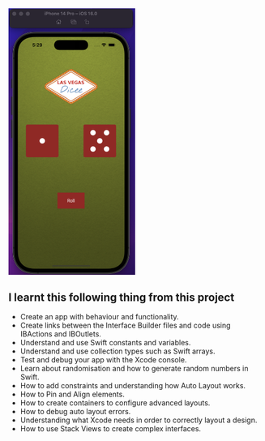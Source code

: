 <img src="https://github.com/chitraarasu/Dice-IOS/blob/main/dice.png" width="250" />

## I learnt this following thing from this project

* Create an app with behaviour and functionality.
* Create links between the Interface Builder files and code using IBActions and IBOutlets.
* Understand and use Swift constants and variables.
* Understand and use collection types such as Swift arrays.
* Test and debug your app with the Xcode console.
* Learn about randomisation and how to generate random numbers in Swift.
* How to add constraints and understanding how Auto Layout works.
* How to Pin and Align elements.
* How to create containers to configure advanced layouts.
* How to debug auto layout errors.
* Understanding what Xcode needs in order to correctly layout a design.
* How to use Stack Views to create complex interfaces.
